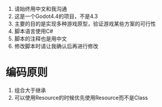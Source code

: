 1. 请始终用中文和我沟通
2. 这是一个Godot4.4的项目，不是4.3
3. 主要的目的是实现多种游戏原型，验证游戏某些方案的可行性
3. 脚本语言使用C#
4. 脚本的注释也是用中文
5. 修改脚本时请让我确认后再进行修改

# 编码原则
1. 组合大于继承
2. 可以使用Resource的时候优先使用Resource而不是Class
